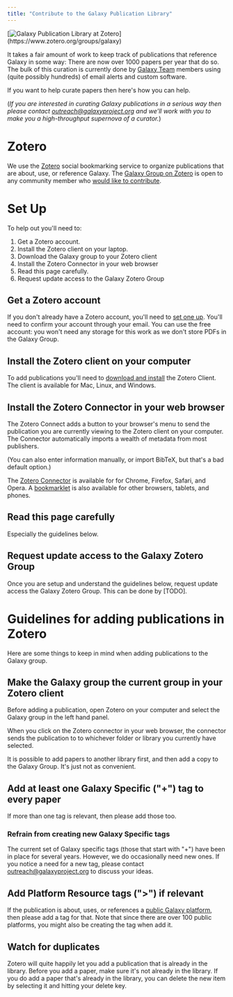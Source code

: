 ```yaml
---
title: "Contribute to the Galaxy Publication Library"
---
```


<div class="float-right">
[<img src="/src/images/logos/zotero-logo-small-trans.png" alt="Galaxy Publication Library at Zotero" />](https://www.zotero.org/groups/galaxy)
</div>

It takes a fair amount of work to keep track of publications that reference
Galaxy in some way: There are now over 1000 papers per year that do so.  The
bulk of this curation is currently done by [Galaxy
Team](/galaxy-team/) members using (quite possibly hundreds) of
email alerts and custom software.

If you want to help curate papers then here's how you can help.

(*If you are interested in curating Galaxy publications in a serious way then
please contact outreach@galaxyproject.org and we'll work with you to make you a
high-throughput supernova of a curator.*)

# Zotero

We use the [Zotero](https://zotero.org/) social bookmarking service to organize
publications that are about, use, or reference Galaxy.  The [Galaxy Group on
Zotero](https://www.zotero.org/groups/galaxy) is open to any community member
who [would like to contribute](/src/publication-library/contribute/index.md).

# Set Up

To help out you'll need to:

1. Get a Zotero account.
1. Install the Zotero client on your laptop.
1. Download the Galaxy group to your Zotero client
1. Install the Zotero Connector in your web browser
1. Read this page carefully.
1. Request update access to the Galaxy Zotero Group

## Get a Zotero account 

If you don't already have a Zotero account, you'll need to [set one
up](https://www.zotero.org/user/register/). You'll need to confirm your account
through your email.  You can use the free account: you won't need any storage
for this work as we don't store PDFs in the Galaxy Group.

## Install the Zotero client on your computer

To add publications you'll need to [download and
install](https://www.zotero.org/download/) the Zotero Client.  The client is
available for Mac, Linux, and Windows.

## Install the Zotero Connector in your web browser

The Zotero Connect adds a button to your browser's menu to send the publication
you are currently viewing to the Zotero client on your computer.  The Connector
automatically imports a wealth of metadata from most publishers.

(You can also enter information manually, or import BibTeX, but that's a bad
default option.)

The [Zotero Connector](https://www.zotero.org/download/) is available for for
Chrome, Firefox, Safari, and Opera.  A
[bookmarklet](https://www.zotero.org/downloadbookmarklet) is also available for
other browsers, tablets, and phones.

## Read this page carefully

Especially the guidelines below.

## Request update access to the Galaxy Zotero Group

Once you are setup and understand the guidelines below, request update access
the Galaxy Zotero Group.  This can be done by [TODO].

# Guidelines for adding publications in Zotero

Here are some things to keep in mind when adding publications to the Galaxy
group.


## Make the Galaxy group the current group in your Zotero client

Before adding a publication, open Zotero on your computer and select the Galaxy
group in the left hand panel.

When you click on the Zotero connector in your web browser, the connector sends
the publication to to whichever folder or library you currently have selected.

It is possible to add papers to another library first, and then add a copy to
the Galaxy Group.  It's just not as convenient.

## Add at least one Galaxy Specific ("+") tag to every paper

If more than one tag is relevant, then please add those too.

### Refrain from creating new Galaxy Specific tags

The current set of Galaxy specific tags (those that start with "+") have been
in place for several years.  However, we do occasionally need new ones.  If you
notice a need for a new tag, please contact outreach@galaxyproject.org to
discuss your ideas.

## Add Platform Resource tags (">") if relevant

If the publication is about, uses, or references a [public Galaxy platform](/use/), then please add a tag for that.  Note that since there are over 100
public platforms, you might also be creating the tag when add it.

## Watch for duplicates

Zotero will quite happily let you add a publication that is already in the
library.  Before you add a paper, make sure it's not already in the library.
If you do add a paper that's already in the library, you can delete the new
item by selecting it and hitting your delete key.
